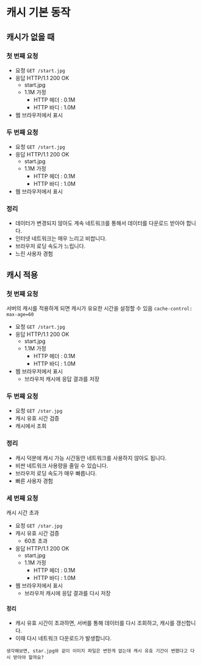 # 캐시 기본 동작

## 캐시가 없을 때

### 첫 번째 요청

- 요청 `GET /start.jpg`
- 응답 HTTP/1.1 200 OK
  - start.jpg
  - 1.1M 가정
    - HTTP 헤더 : 0.1M
    - HTTP 바디 : 1.0M
- 웹 브라우저에서 표시

### 두 번째 요청

- 요청 `GET /start.jpg`
- 응답 HTTP/1.1 200 OK
  - start.jpg
  - 1.1M 가정
    - HTTP 헤더 : 0.1M
    - HTTP 바디 : 1.0M
- 웹 브라우저에서 표시

### 정리

- 데이터가 변경되지 않아도 계속 네트워크를 통해서 데이터를 다운로드 받아야 합니다.
- 인터넷 네트워크는 매우 느리고 비쌉니다.
- 브라우저 로딩 속도가 느립니다.
- 느린 사용자 경험

## 캐시 적용

### 첫 번째 요청

서버의 캐시를 적용하게 되면 캐시가 유요한 시간을 설정할 수 있음
`cache-control: max-age=60`

- 요청 `GET /start.jpg`
- 응답 HTTP/1.1 200 OK
  - start.jpg
  - 1.1M 가정
    - HTTP 헤더 : 0.1M
    - HTTP 바디 : 1.0M
- 웹 브라우저에서 표시
  - 브라우저 캐시에 응답 결과를 저장

### 두 번째 요청

- 요청 `GET /star.jpg`
- 캐시 유효 시간 검증
- 캐시에서 조회

### 정리

- 캐시 덕분에 캐시 가능 시간동안 네트워크를 사용하지 않아도 됩니다.
- 비싼 네트워크 사용량을 줄일 수 있습니다.
- 브라우저 로딩 속도가 매우 빠릅니다.
- 빠른 사용자 경험

### 세 번째 요청
캐시 시간 초과

- 요청 `GET /star.jpg`
- 캐시 유효 시간 검증
  - 60초 초과
- 응답 HTTP/1.1 200 OK
  - start.jpg
  - 1.1M 가정
    - HTTP 헤더 : 0.1M
    - HTTP 바디 : 1.0M
- 웹 브라우저에서 표시
  - 브라우저 캐시에 응답 결과를 다시 저장

#### 정리

- 캐시 유효 시간이 초과하면, 서버를 통해 데이터를 다시 조회하고, 캐시를 갱신합니다.
- 이때 다시 네트워크 다운로드가 발생합니다.

```
생각해보면, star.jpg와 같이 이미지 파일은 변한게 없는데 캐시 유효 기간이 변했다고 다시 받아야 할까요?
```
